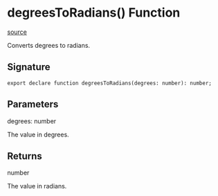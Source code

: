 # degreesToRadians() Function

[source](https://developers.meta.com/horizon-worlds/reference/2.0.0/core_degreestoradians)

Converts degrees to radians.

## Signature

```
export declare function degreesToRadians(degrees: number): number;
```

## Parameters

degrees: number

The value in degrees.

## Returns

number

The value in radians.